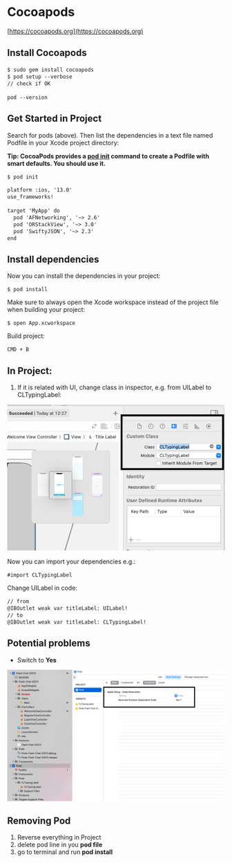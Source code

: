 # Cocoapods

[https://cocoapods.org](https://cocoapods.org)

## Install Cocoapods

```
$ sudo gem install cocoapods
$ pod setup --verbose
// check if OK

pod --version
```

## Get Started in Project

Search for pods (above). Then list the dependencies in a text file named Podfile in your Xcode project directory:

**Tip: CocoaPods provides a <u>pod init</u> command to create a Podfile with smart defaults. You should use it.**

```
$ pod init
```

```
platform :ios, '13.0'
use_frameworks!

target 'MyApp' do
  pod 'AFNetworking', '~> 2.6'
  pod 'ORStackView', '~> 3.0'
  pod 'SwiftyJSON', '~> 2.3'
end
```

## Install dependencies

Now you can install the dependencies in your project:

```
$ pod install
```

Make sure to always open the Xcode workspace instead of the project file when building your project:

```
$ open App.xcworkspace
```

Build project:

```
CMD + B
```


## In Project: 

1. If it is related with UI, change class in inspector, e.g. from UILabel to CLTypingLabel:

![cocoapod-inspector-change](./images/cocoapod-inspector-change.png)



Now you can import your dependencies e.g.:

```
#import CLTypingLabel
```

Change UILabel in code: 

```
// from 
@IBOutlet weak var titleLabel: UILabel!
// to 
@IBOutlet weak var titleLabel: CLTypingLabel!

```

## Potential problems
* Switch to **Yes**

![dep-code](./images/Cocoapods-position-dep-code.png)


## Removing Pod 

1. Reverse everything in Project
2. delete pod line in you **pod file**
3. go to terminal and run **pod install**

